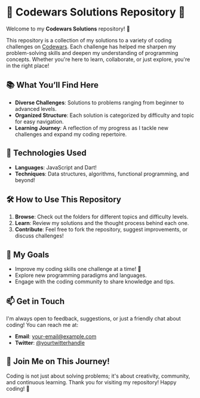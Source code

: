 # 🌟 Codewars Solutions Repository 🌟

Welcome to my **Codewars Solutions** repository! 🚀

This repository is a collection of my solutions to a variety of coding challenges on [Codewars](https://www.codewars.com). Each challenge has helped me sharpen my problem-solving skills and deepen my understanding of programming concepts. Whether you're here to learn, collaborate, or just explore, you're in the right place!

## 📚 What You’ll Find Here

- **Diverse Challenges**: Solutions to problems ranging from beginner to advanced levels.
- **Organized Structure**: Each solution is categorized by difficulty and topic for easy navigation.
- **Learning Journey**: A reflection of my progress as I tackle new challenges and expand my coding repertoire.

## 🚀 Technologies Used

- **Languages**: JavaScript and Dart!
- **Techniques**: Data structures, algorithms, functional programming, and beyond!

## 🛠️ How to Use This Repository

1. **Browse**: Check out the folders for different topics and difficulty levels.
2. **Learn**: Review my solutions and the thought process behind each one.
3. **Contribute**: Feel free to fork the repository, suggest improvements, or discuss challenges!

## 🎯 My Goals

- Improve my coding skills one challenge at a time! 💪
- Explore new programming paradigms and languages.
- Engage with the coding community to share knowledge and tips.

## 📫 Get in Touch

I'm always open to feedback, suggestions, or just a friendly chat about coding! You can reach me at:
- **Email**: [your-email@example.com](kadagidante3@gmail.com)
- **Twitter**: [@yourtwitterhandle](https://twitter.com/mashy2090)

## 🌈 Join Me on This Journey!

Coding is not just about solving problems; it's about creativity, community, and continuous learning. Thank you for visiting my repository! Happy coding! 🎉

